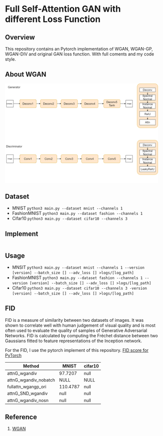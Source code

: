 # Full Self-Attention GAN with different Loss Function
## Overview
This repository contains an Pytorch implementation of WGAN, WGAN-GP, WGAN-DIV and original GAN loss function.
With full coments and my code style.

## About WGAN
![structure](img/network_structure.png)
## Dataset 
- MNIST
`python3 main.py --dataset mnist --channels 1`
- FashionMNIST
`python3 main.py --dataset fashion --channels 1`
- Cifar10
`python3 main.py --dataset cifar10 --channels 3`

## Implement
``` python

```
## Usage
- MNSIT
`python3 main.py --dataset mnist --channels 1 --version [version] --batch_size [] --adv_loss [] >logs/[log_path]`
- FashionMNIST
`python3 main.py --dataset fashion --channels 1 --version [version] --batch_size [] --adv_loss [] >logs/[log_path]`
- Cifar10
`python3 main.py --dataset cifar10 --channels 3 -version [version] --batch_size [] --adv_loss [] >logs/[log_path]`

## FID
FID is a measure of similarity between two datasets of images. It was shown to correlate well with human judgement of visual quality and is most often used to evaluate the quality of samples of Generative Adversarial Networks. FID is calculated by computing the Fréchet distance between two Gaussians fitted to feature representations of the Inception network.

For the FID, I use the pytorch implement of this repository. [FID score for PyTorch](https://github.com/mseitzer/pytorch-fid)

| Method | MNIST | cifar10 |
| ---- | ---- | ---- |
| attnG_wgandiv | 97.7207 | null | 
| attnG_wgandiv_nobatch | NULL | NULL |
| fullattn_wgangp_ori | 110.4787 | null | 
| attnG_SND_wgandiv | null | null |
| attnG_wgandiv_nosn | null | null |

## Reference
1. [WGAN](https://arxiv.org/abs/1701.07875)